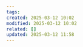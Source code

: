 ```yaml
---
tags: 
created: 2025-03-12 10:02
modified: 2025-03-12 10:02
related: []
updated: 2025-03-12 11:58
---
```


